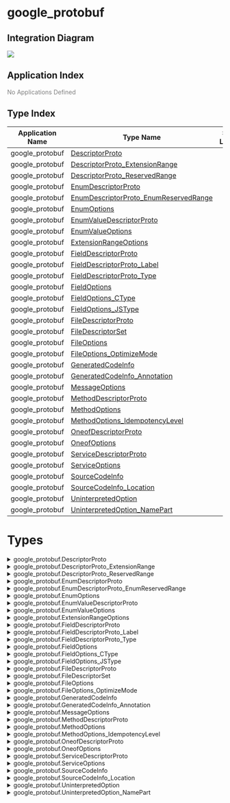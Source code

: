 


# google_protobuf
## Integration Diagram
![](https://plantuml.com/plantuml/svg/~1UDgCZZ5Bn40GHllv5P_LLLU88fQNIrQnkO14B6LDncJ9xawOdQ0Y_dUH4-kySjvZ-7QReTqEc_XBgwUklNSdzrXrha7TDWxxFPeMfxQ3QnwwY_zqyzVDM-bGpAkjAP85YunHP8pyigYOlAvlD8M1KOoLnJuNfjBxo4Z-0vStLxVNc3YCar6PGrwy-eHUqYAPi-6BWAFlvr5bpKCjKHHtKTJ7voaO_rhHWVLiZj7tCm6LghoVJxM6L2JJDnqu3skAFm400F__SyzVcW00)




## Application Index



<span style="color:grey">No Applications Defined</span>

## Type Index

| Application Name | Type Name | Source Location |
|----|----|----|
| google_protobuf | [DescriptorProto](#google_protobuf.DescriptorProto) | []()|
| google_protobuf | [DescriptorProto_ExtensionRange](#google_protobuf.DescriptorProto_ExtensionRange) | []()|
| google_protobuf | [DescriptorProto_ReservedRange](#google_protobuf.DescriptorProto_ReservedRange) | []()|
| google_protobuf | [EnumDescriptorProto](#google_protobuf.EnumDescriptorProto) | []()|
| google_protobuf | [EnumDescriptorProto_EnumReservedRange](#google_protobuf.EnumDescriptorProto_EnumReservedRange) | []()|
| google_protobuf | [EnumOptions](#google_protobuf.EnumOptions) | []()|
| google_protobuf | [EnumValueDescriptorProto](#google_protobuf.EnumValueDescriptorProto) | []()|
| google_protobuf | [EnumValueOptions](#google_protobuf.EnumValueOptions) | []()|
| google_protobuf | [ExtensionRangeOptions](#google_protobuf.ExtensionRangeOptions) | []()|
| google_protobuf | [FieldDescriptorProto](#google_protobuf.FieldDescriptorProto) | []()|
| google_protobuf | [FieldDescriptorProto_Label](#google_protobuf.FieldDescriptorProto_Label) | []()|
| google_protobuf | [FieldDescriptorProto_Type](#google_protobuf.FieldDescriptorProto_Type) | []()|
| google_protobuf | [FieldOptions](#google_protobuf.FieldOptions) | []()|
| google_protobuf | [FieldOptions_CType](#google_protobuf.FieldOptions_CType) | []()|
| google_protobuf | [FieldOptions_JSType](#google_protobuf.FieldOptions_JSType) | []()|
| google_protobuf | [FileDescriptorProto](#google_protobuf.FileDescriptorProto) | []()|
| google_protobuf | [FileDescriptorSet](#google_protobuf.FileDescriptorSet) | []()|
| google_protobuf | [FileOptions](#google_protobuf.FileOptions) | []()|
| google_protobuf | [FileOptions_OptimizeMode](#google_protobuf.FileOptions_OptimizeMode) | []()|
| google_protobuf | [GeneratedCodeInfo](#google_protobuf.GeneratedCodeInfo) | []()|
| google_protobuf | [GeneratedCodeInfo_Annotation](#google_protobuf.GeneratedCodeInfo_Annotation) | []()|
| google_protobuf | [MessageOptions](#google_protobuf.MessageOptions) | []()|
| google_protobuf | [MethodDescriptorProto](#google_protobuf.MethodDescriptorProto) | []()|
| google_protobuf | [MethodOptions](#google_protobuf.MethodOptions) | []()|
| google_protobuf | [MethodOptions_IdempotencyLevel](#google_protobuf.MethodOptions_IdempotencyLevel) | []()|
| google_protobuf | [OneofDescriptorProto](#google_protobuf.OneofDescriptorProto) | []()|
| google_protobuf | [OneofOptions](#google_protobuf.OneofOptions) | []()|
| google_protobuf | [ServiceDescriptorProto](#google_protobuf.ServiceDescriptorProto) | []()|
| google_protobuf | [ServiceOptions](#google_protobuf.ServiceOptions) | []()|
| google_protobuf | [SourceCodeInfo](#google_protobuf.SourceCodeInfo) | []()|
| google_protobuf | [SourceCodeInfo_Location](#google_protobuf.SourceCodeInfo_Location) | []()|
| google_protobuf | [UninterpretedOption](#google_protobuf.UninterpretedOption) | []()|
| google_protobuf | [UninterpretedOption_NamePart](#google_protobuf.UninterpretedOption_NamePart) | []()|




# Types



<a name=google_protobuf.DescriptorProto></a><details>
<summary>google_protobuf.DescriptorProto</summary>
### google_protobuf.DescriptorProto

- Describes a message type.

![](https://plantuml.com/plantuml/svg/~1UDgCaa5Fyp0CXk_z5VvwsKUXqxYYgTf40-B0WaOvHr7ZZKXjCk8KWH3_7MKR4qGLYc-jd-UrQtL1NZe_z5qsIQviCe6aEgBBfuRViXLRBnjMmpMl6PGbr1nMl05MtpN_JcXoQlAkMTj98iXhfDRfdRVkmLblSv04OWRpEVolBwnhdxKwWmY2geAFx1pG3Btmxpk4AoYAHtmPqBG8SsQ6FbAgeWZ2cqT3sff8kD7OgRyDuQJPneCYHR1lUXtWGy8cP2VFCx8FGyWxRRRX6ScZ6ll8KTqQj1kXiEqYceV6kBBpsXhQy_T89BV83w_sROU4xXMLE6xsC_ImPVMRIxdJ-WYVplIPYHaKPGdvR3ejSX2NsGAD2l__Lm000F__IHlVp000)
[Full Diagram](https://plantuml.com/plantuml/svg/~1UDgqLqrlupOGlUjNiBwaTHh3ZcCdAO9W5sktQD76YwotLuAMnYvt9L8bgNoqw7ylA4gKI36s37Xzyt1ctkERuP1w9nKHgiZIwAptBpexGxr-bUlxp-lLByk7vUFxzNA1FgmMItHnWHOhzB1Qe-NYr_LtrhLtrjvSepWbKgB10cGiQAwu-2YuuWD49C9ZT7U7lb_yo4Ny5qr-G3lETodWN7jiYkt82qBtz-ZVw1m1ApAiNdD0Fw7Xy1FyNG2B0TqjMP5v8VV3eGvuKS0avSmB-9b2ckoFm8AmdG_aXU1bxVsedKs6hSxT6u-HJ8D89IZRwVyW5IIXJGR3EGE-nGd4gUUzqWlXa5nHpcJf_mT8INQmCgPoMO04yGG9hfYrangMzwvV7vqUAsShqtzrUtXwc_QO7jSUNXcQRj5be4nvctQzstilpsGLOncw6pK4huyawEm_n2-8RDlTW4uEW0PEGGtbTvaZ1okoapT0W0lMjauZdACdaXQXy3-rFT31UmjpUxn6NLwz2rJ9QA1lUa1NEjS094tvCoOf9ReK6yxJw1mba0k8YOAaiHMCCWKY5w27Wu7r9FlSTZ4uZbgbp5KZzUcaaFnljHChiWs8y66hKpKj5fPlSjcNb2VYDzBB8JS_n2qqKcg29o1ZfwIXSqYgq7NJoBKbHQfmVUni4KkC11pR5yaPzgkTaWsOwoQ4Wt_No-6xpMkJykwYB86NOEkKsTkJoLwAGTprQmxMpIDjXUoZbDb1-TYeMdFgobqgULnAJQwTSROletikhleKsskvs9MgMiKVh4QXG_D5XgD--sJ3KlBFQnEGa_ZhQKxTENe6yhNEj5zQPpDjJUT7LydTOJlNTU_wp0wKntrYxHjQ6SanC2LQ2cSc64jG-9aAm5ikCg8Q1yQnL8GbH2GuiJs7IHo3b5oSTYBQjwRP-Q7633r1-pn8ohY3ryLD7_JJJ-9GYehHeO-QG6hx4DZj1Eo8WkvOJdYnIHlxDkL43qgQ05DqIq5qGm8Fjm0sVY0PV2H2LHyY6fy-0QQikHpCKCwvf6yi6KnhtBmga8rOcaWbpktnubY2jKfKulO7NNq4I0OuDwypE-xn60qlBj1WF1eD1mYFVSF4DrmUD4nzmvKrJ4QZ2HeWF8lmnBNSHBel7EJRI3_07A_9PQJVFuxREDAZ_osJZPm7RDUHFXv-wANdDUsQhhgcMOIdhcaUOH_m9iAp3jwyO-bmUWSiAR8q-Zy00F__WfzkHG00)

#### Fields

| Field name | Type | Description |
|----|----|----|
| enum_type | sequence of EnumDescriptorProto | |
| extension | sequence of FieldDescriptorProto | |
| extension_range | sequence of DescriptorProto_ExtensionRange | |
| field | sequence of FieldDescriptorProto | |
| name | string | |
| nested_type | sequence of DescriptorProto | |
| oneof_decl | sequence of OneofDescriptorProto | |
| options | MessageOptions | |
| reserved_name | sequence of STRING | |
| reserved_range | sequence of DescriptorProto_ReservedRange | |

</details>
<a name=google_protobuf.DescriptorProto_ExtensionRange></a><details>
<summary>google_protobuf.DescriptorProto_ExtensionRange</summary>
### google_protobuf.DescriptorProto_ExtensionRange


![](https://plantuml.com/plantuml/svg/~1UDgCaJ5hmp0GXNVzYbSlRkKQEXjZR2fHkbZ5gBCHjcW5ZcGa1G8X_pqaCO4iGM-zxpkEUss8oiVzRY5vSaYU8oaRslrAySLxFdIICtmAnb6MO0AzaE3iMxxSqUIjoRUIQL4X86CwJDwiqVaVxw8R-I5g6uopWx9_EeCA63zGrtXbxyvF_sP-mtC7JOCZAQ3jZ0h6HbB0hT4u6r21qaTQt2QKaWBNds_EYRJQpfS2pW400F__-JrVEm00)
[Full Diagram](https://plantuml.com/plantuml/svg/~1UDgKaq6Fcp0GXU_-5LCkQKr18NkB8hHHGLKl8Kh9sN9WGYqHczecQbNblrV4G1erRLWVn_FUV7u3hyPoRTjJJMQJ3vdDODBfMzVxFFkSRjBTEayJ-9GbAGG191biiXpIv4l-RcoTx3gPbHGrDmQy14sXHMELtcfb5Kj_M9H6ABdZia8Fk04sXzKAtYSVbIw-YV83L4fLDRAc4npQO_X_3uXZ-4LyG5d24eIqn0VLMA6aWILGUj-TkHjAYG_N7VIQom3SInrPz8JieVS0r4eXBUf6eyMIETyhqLVytg8i45RxFrkSFARq1lF8mf4jdf0zS1wuU5LfhBX5TkPrYx04OxMG5V6XLEsXljMFjU9TdA94QSLHeFvR8la9dx-ARVW9jrpR-9gyxEQBCp8XxMZfLjSe8_vnvMQEnSDFY-QMLGVYidbvUpOZtn2IC0o7vNQpbAhxnxB6VJLz0XV2va230Bme32FmW4M4HQuo3qFg0LiGjhWhl91Nb6Ntz_yE003__pIgDhq0)

#### Fields

| Field name | Type | Description |
|----|----|----|
| end | int | Exclusive.
|
| options | ExtensionRangeOptions | |
| start | int | Inclusive.
|

</details>
<a name=google_protobuf.DescriptorProto_ReservedRange></a><details>
<summary>google_protobuf.DescriptorProto_ReservedRange</summary>
### google_protobuf.DescriptorProto_ReservedRange

- Range of reserved tag numbers. Reserved tag numbers may not be used by
 fields or extension ranges in the same message. Reserved ranges may
 not overlap.

![](https://plantuml.com/plantuml/svg/~1UDgCa46BmZ0GHk_v5T_sqbsw1SzIIei9ugMH4iybD8CMQY99z2B-Tr6AHycx3RmPXjU4g7sydcUM9yFo74aiQdjGSYiwqRTAS6ma5oXBS8bEAWY-KpyVDVbgygzid7K8o3Y5qK-NwFpUk-Y6dWBv6vbUsoDbq0732bM5N_xl_7YQp1--hg2kSMS5o1giCTd82hnRBjE3DMJDA-mp003___GlKIW0)
[Full Diagram](https://plantuml.com/plantuml/svg/~1UDgCaC5gX30KHVVvYbitjbXBrqL4QKBfnXH9rvAQLolOH9BOJPb_7nnabaFkxi7Xy3XDYDh7xNTXUV9OdYDf1zf-AlacEj6tId2yIYvGbk0IdLGG_5tTNT5aQ_AlR5nq2CWuXT7FQtJ-mxleXfu2-JyolROJPT01mpEg2lVyqVdnPpOFc9oR5XhMdV_QlfzkAb3N-6S5o1gyOBQH5RYqFQuJQyYQFVGv003__upULwC0)

#### Fields

| Field name | Type | Description |
|----|----|----|
| end | int | Exclusive.
|
| start | int | Inclusive.
|

</details>
<a name=google_protobuf.EnumDescriptorProto></a><details>
<summary>google_protobuf.EnumDescriptorProto</summary>
### google_protobuf.EnumDescriptorProto

- Describes an enum type.

![](https://plantuml.com/plantuml/svg/~1UDgCaJ5hmp0GHdVzYgzPtCeDT0x695IYT8cBwtOrmZvIWosb9pbBwNylmgQGuC6twNZlSQ2z3uR3EFGYMJqYIR1gPlJmKHKl-gZBGwKLdWkbiTr25JWM5RHwhUx-qTNLrRUAfZVUOwFjE2Zo3NVduFYDNN0R68_w2Lc6U_NekFdgsWSiWCXp_8WKrWo47NpWpfv42dSEdRCUEqWPjM9wIobIC7dY2xNrB4dvJjyZsOQGJO7yccDZJxVWmYrrt9MpL4PdwbnCFoxfdt5_quZ6hzYJRUF7_mK00F__Ijg86000)
[Full Diagram](https://plantuml.com/plantuml/svg/~1UDgqbK6FsZ0GXU_-5LCkjA4WACiU44AxQgAg5rXHjbVBIORKacEdjaDRLVlVA-CaDDcicZqqjmppvZrzCn5tnZ9joroGyU27ZCSmwAbQxn-F-q_HBZhS7wCGFkx32APJ2FUmsnyX2ZyVtpIjWwSEpaeImOo1KIJBF4IJQ5vOfH-qice4p02TmsO3RyFtIYVVUFeECgKoWRHm7N5vclK8ORk5tsG2akK8Qp1MSvcH2QZ2SYKDh248d6pltuE0J42ZGNt6b5QY8FY2tqkK2SB63zYs-pIJMRUn9mjrjKCbEZYDdtDcekoJVtNrpWodUAf1jGDuHXzUp-XvhfeQoXJMmAKb4xXSN_NM9AWmUkl50EkASst0X50_A1ESkLN4IWaoWHGBZGcpc5vhfUJIeYuqMaofj-qWU_oxnVkqQ5qm-wGt0vBsqN_fccIPnwWRLDtZkeowNbW_lTNGJ1s4_ubMtmWVTFcFe3sJctLdcSQCMQJrpJS8KrN6ube_2SKSIfwYjFp4KJ-Nz7oUFTvqnt9yODhwZqqwVtv6ogLjHlgr5Shm5txodaqn_cNHN5cv89xDxUlPDFbgIDnG_6bH6h-qQgNEWnR-4wm8F14wXs0wXT5YDbl02EY2q8Mlp6UpO0HqIUYoLRWbzAQjMH6wwcZkKARkV-PF0000___tNmDm)

#### Fields

| Field name | Type | Description |
|----|----|----|
| name | string | |
| options | EnumOptions | |
| reserved_name | sequence of STRING | |
| reserved_range | sequence of EnumDescriptorProto_EnumReservedRange | |
| value | sequence of EnumValueDescriptorProto | |

</details>
<a name=google_protobuf.EnumDescriptorProto_EnumReservedRange></a><details>
<summary>google_protobuf.EnumDescriptorProto_EnumReservedRange</summary>
### google_protobuf.EnumDescriptorProto_EnumReservedRange

- Range of reserved numeric values. Reserved values may not be used by
 entries in the same enum. Reserved ranges may not overlap.
 Note that this is distinct from DescriptorProto.ReservedRange in that it
 is inclusive such that it can appropriately represent the entire int32
 domain.

![](https://plantuml.com/plantuml/svg/~1UDgCa34BmZ0GXVVyYcUNAhNWBAMqc20kZPGubz04BRI99AcB-D-bKfppjZk-EnvVvODqOPv6aaQ7f2cYigBrJV0pQrXR2qPnufGXpq4v6Yx0w4Li_cZqr-Ykf1-bzqYOcIUgVU-6Px3kwcomtR9hjTVkfLKhpLqda1xT0KM1BTrRrpy6jKFKASeIRv916uKZ1XD8Xf_RTVgGIXkrYFu6003__vJFLtm0)
[Full Diagram](https://plantuml.com/plantuml/svg/~1UDgCaC5gXJ0GHVVvYbitjbXBrqL4QKBfnXH9rvAQgHKqaIHsK_hl3n_orhcx6UuSXjE4g7tSruNboM5vZgISrVPJoJVHYRvLWkDLSe6o19Vef8BWx-hkLasc9l_AnaM7W4pOVUKKHZzlqVaFxw8RZbrFWVmlcLxRYJBeWE4PLOLx_kZy-3ER1qpEJGiDst7pjNy_9Q5Gr_XZ1SWQl62saHMukZwdVzQGDOVuIm000F__a_PTzm00)

#### Fields

| Field name | Type | Description |
|----|----|----|
| end | int | Inclusive.
|
| start | int | Inclusive.
|

</details>
<a name=google_protobuf.EnumOptions></a><details>
<summary>google_protobuf.EnumOptions</summary>
### google_protobuf.EnumOptions


![](https://plantuml.com/plantuml/svg/~1UDgCq4zB0p4G1V1xFiMpbzNKWkUoB2qcY9S6D3qlCHama2Ph_k11_ExY7soFUSVXnvjXTgMQNDifiA4xR1ZGbJ-wFshr80_oQQ-bmBqI4fiDXC91QKZngA_-QNThzwtC1bCALZAsarggJx6iO0hcEumZhiLjolRLknjS04mJFjWQ9eJqFflWJS4MBoa5jeQZ9PCrbTnvrgAFbVAIgPARqqyBjk3ycTuQHKiOZvVaTy_4EVjaEuhk-_zV0G00__-V7LvF)
[Full Diagram](https://plantuml.com/plantuml/svg/~1UDgKKqzFmZ0SlVTJ_Dm5tHm1ZeGGY5kC5sPqd9jk-p6RTEriEzGOlhkfWu4Hm-pnxVNzQxOmbcdRL88CUXyo642liwSkrsbo7w_YfsKQHt2NH3648KG9h98KukWXlUgelLLxPoMvOCQ05ykcIchBbJGUC0Dq1BCPN4UtIkSllBY1KgbI8AsriYfhDiEJ2p2VmoS9W0cXtYWJd1cOGgQK804KM6lCcSNYY3MIIukwrcYneEfR1QRW-y_usg3C4MRhKqhhC_TziZlaFIVH1XzV27v6kIjGbXfBPf5kcMWGfc2ivh9qDLIJYIE-4OfP4W0lK5g-uQX_Nv6imikjw8fL-CYqTVK2aCwVRv5oQJj9BfrNhGp_urFhsO7PXqLptCe5QRUP_7-RBjzX96uelbkKfdsq_PCw3rexMhV0Zj0H-648tcWuz3sWOqB7Fu09MQ0itD_r5G00___huW3Q)

#### Fields

| Field name | Type | Description |
|----|----|----|
| allow_alias | bool | Set this option to true to allow mapping different tag names to the same
 value.
|
| deprecated | bool | Is this enum deprecated?
 Depending on the target platform, this can emit Deprecated annotations
 for the enum, or it will be completely ignored; in the very least, this
 is a formalization for deprecating enums.
|
| uninterpreted_option | sequence of UninterpretedOption | |

</details>
<a name=google_protobuf.EnumValueDescriptorProto></a><details>
<summary>google_protobuf.EnumValueDescriptorProto</summary>
### google_protobuf.EnumValueDescriptorProto

- Describes a value within an enum.

![](https://plantuml.com/plantuml/svg/~1UDgCaBzAnZ0KH_SynSykrTI2SocbnGHnQKIYgyGsQA19IlvCuhjByQFR1pdRlHmEbpl6f4BATYDrCQIkKSH5dTwaUE8pVvqaPtWKZADjmGHc8S7PixmvrU9gyQrasLICgBZBzbrjMJCTbs3svCDByCbNK14V3-XxtB9x7vPlizxXcerXm0zfu9JLw11JCExhcBFzr04TZ4kaWT-JyIwY0wLdIlmlAIM_PDHkFPx-5m00__ybh5f6)
[Full Diagram](https://plantuml.com/plantuml/svg/~1UDgKb46Fqp0GXU_-5OzS2YcDckwjggfTaGXnQLRGvMevoJHOIknWEoiGsl-EZDDi4Rjgy2sJvpVVl95yQvqmRkXQjfXzs6A1MMUKtZqSYu_v8VzyTympV2Yo7AiLiWA7ueWy-tHyCqbdkyvcPLKhh4MKgw7xAjg1ChALaRtJvjvefoC82xx6ReUtsNjjgc-oVeT6wwObtdj5EPoIrsvZlySljeGI7M4BwunKZVyUkf8Cjf3AiILqxwHM5bl4yMHLX68SiwSpvAWBJEbSfj7ep59JRwWIZcfiKMhTiYK69PKZqnjoLFFGvW_D5_e-aAe8kuTBIR3SNxAzP150DrT0Nt0-iugcCTG8H_pHJt8POQs7idskdrejV9Io9kNaIPBvzyguXIjJyOFew5uOvyTRGld-yf6uL6wo36lhjPMl_0ezfsBvqv5zpig3X6nk_Z-RYUySahISVZXIDYnjNAdlmNilcn9uOdoDUBL2b2P9YWWyPJmDbNMIn17uXl7DNuKRTakgzW_0xm000F__rJesF000)

#### Fields

| Field name | Type | Description |
|----|----|----|
| name | string | |
| number | int | |
| options | EnumValueOptions | |

</details>
<a name=google_protobuf.EnumValueOptions></a><details>
<summary>google_protobuf.EnumValueOptions</summary>
### google_protobuf.EnumValueOptions


![](https://plantuml.com/plantuml/svg/~1UDgCqCrAn30K1U1zdk8ucsh60TT3AJEO86uQqDHjYSa52sbIyxCItrtyGSHLplgxXyivvM9IgQjdNNDOrw4fF_GyQNKdH_bmrbBWLWc9mm52OLGQKjphYr_QtDhyAxFUv8oT37LzChwIsieIGzx1PCmtw7jSYkkOxClYhl1VOHZmnlPmj2Moff334SynUhP73KiebBP4XTmSlmvm1EUFz5efM48__INVbGFdx9sTABZFqJy2003__mTUMqO0)
[Full Diagram](https://plantuml.com/plantuml/svg/~1UDgKKyrkep0GllifPhba5vOeoJ6AeaGBMkqbh5hIgsLWGYs1JUqXQbNbtIkNXFGdLQYFmpVVtuYL9M6ehIis6lpOQ0I3tX6wtgR9ttWJtwpJE88_IHH364AKm2P98Ox-fJzww63MmLvPNWbhmOjLMz-9giMa8QcLzK1Ou1DOBE1dz5kR_5uMlw3KkgoGDqQJpjhT-ECMB9Vmp08ei36O2y82vf1fNR40MYKLeMaC4XPSlox077p_5XzQL3d2OliMqb4kVPyTJYOlKNH6frUCNc0-UHLbQR0KX7plai0SB1cfIXT3jrbrdkygBOW580jK97SIpUSL9MgydeflH8t_XI4NBm3bzEKUkLJKKqhbj1fjvHUVEir-c3qHsdDNpaZNpUpxtVJ-JYL9o_6HKDdkQCUJEWtUE5ZVm87n2VXX2DvaFFOzu5F6f-y6CxP2LRXVwYK00F__aQlzmW00)

#### Fields

| Field name | Type | Description |
|----|----|----|
| deprecated | bool | Is this enum value deprecated?
 Depending on the target platform, this can emit Deprecated annotations
 for the enum value, or it will be completely ignored; in the very least,
 this is a formalization for deprecating enum values.
|
| uninterpreted_option | sequence of UninterpretedOption | |

</details>
<a name=google_protobuf.ExtensionRangeOptions></a><details>
<summary>google_protobuf.ExtensionRangeOptions</summary>
### google_protobuf.ExtensionRangeOptions


![](https://plantuml.com/plantuml/svg/~1UDgCqBzBnp0G1V0zVyNpkrIZ1MSffSK4SMcWfdC9xQ61Ugb92eBului_40U7lFK-TnolIzd5V3nleYgEg2eKvOVsapLtUj1ZRxN2hL4QTGrbC1WBhUxjsIyjlbhygrWsbn9E-ZKJ9nzuTFn8Piy-S3h19SpNQ1gSgwiGboU_Nk1VYhR5cxZ4mPupnJrIfdKENqFSGCe7UZc85q8p_INVwwsKubrqnEjdrHy1003___w2MEe0)
[Full Diagram](https://plantuml.com/plantuml/svg/~1UDgKKy5kuZ0GlVihPdDXDzaWu8WG0csYLI-aek5i6JAabi8ujIUeLSM_Lsb8Q5KgqZdEl7dlpREySAmiLuT237gN60oWLvsXoqsQ_8zNyNgPnX7yIw8OmX2Y15P92d5qb_xgeBrPUtiLkq8v1rxyp4XE6rehoZ4fMHjo7YW7SWIp6VoE_XgxUzJP7yYDoGkKfJLijjL-U7KLvdDu5G5Kf8dHbXOPCsdUXp05tt_0fmffXp3RV8GqwtFV5wVMsZMAnjduXhChpAqlbUSMSyKeZwge4ARWs6hAHG2PgRR5fRylZ68HWCwGMEyrsgyhf0vu-ogvKWUyLvRhymAWMbyVKMhYZb9JhLKQfxyPDPfTS_l2w2vPrKQQR2O_pwRpruQadSJsSMijOuhpiRAiOLq29o57u8SXUAFXqFT0ZeKSVsfCn08fgp_IMm000F__1kNxPW00)

#### Fields

| Field name | Type | Description |
|----|----|----|
| uninterpreted_option | sequence of UninterpretedOption | |

</details>
<a name=google_protobuf.FieldDescriptorProto></a><details>
<summary>google_protobuf.FieldDescriptorProto</summary>
### google_protobuf.FieldDescriptorProto

- Describes a field within a message.

![](https://plantuml.com/plantuml/svg/~1UDgCab5Bmp0KXT_pAuvxcROEV2vZR9WgWgmYzJbapPr6qgGajx8X_dUPoiR6XDx7Br_EFGztdbX7xbidneD7ZCSOD7_gugMkxijb-RoeIudRIfQOJ20hBAiQfNoeB_RguDJ1NKNZT4eOtLboHb9gekqunASOE8oW4zGDfbDSokiGcpThhd3En6o6Jv73q5htZjM7TZsXGE9e_Ql8GHicR-Y8lQVWbTVj4NHwHGu5ikpS7lMuUyuoaUFqe-_R5KKKi9v5Zk0fh9NrXZO7rh4DFXtIgr_mayVRZlxVMsyxscidfR_4dBpPtSXt0000___sD9J9)
[Full Diagram](https://plantuml.com/plantuml/svg/~1UDgKbTzlsZ0Gnz_pLznuwHO60jfI2I7Kgc7JfWcgbJvRJdnaNesTsKvNDkr_dnA7_2YK1Xw_lllUtUViS6qirJRT2E-izSyxEuDMloBqvc6r_3nVpB_VhEO1t2w3EVHw42nXiLp1FFYoUbU6jdPjtQiN2MeCT3vn52n04scUMANljBAg0zG06S1q2k-3Zqf7FpZx0B5IiK2IP15XkkuVoeJP3FvwNM2ufgcmv8cA5642ncekOwyB-6nHCcneFusIHD9DGnGqH04JyFr3TSYtxDZtlIwyJ9Jf9aGD4-3IUbrG4jMQSCdmkT8IovKqbVlI2RcVtIRuUjtLDi4ox4NJ_tPCsv1o4m3ATEDm3vkqSv2dEMQzrGpFZnaM25pagCsc2qQx3KTDJiKfkIq1CKmqHjGYWmc4IebyquUpljwNQOB-sLO92OqUwmQfvDAYJZHQPCGDaTlTuwyKPOGmVQY7k0AptFatqiUTqt6mZM5gH2zENb5pm9hLvJ6hGrEwjF4Rcpem_6vXD8urnjJY_gDaAWr5fQ-5ejapuGobvMkEUZ-bkFblW2SBki4xggtRWCpgyoSaN5QV1lSa4sNuAqUkPYc6MukcOfKrujXSdSwcx6y7YHkIVw6CkrV5hSjga2GBgxrrCW2_ruFEiDyVGWV8S4yPxIdd7XarbOizvR9K1ls-tm4oziYu8LnvroXPzj_qFm00___8zmgE)

#### Fields

| Field name | Type | Description |
|----|----|----|
| default_value | string | For numeric types, contains the original text representation of the value.
 For booleans, "true" or "false".
 For strings, contains the default text contents (not escaped in any way).
 For bytes, contains the C escaped value.  All bytes >= 128 are escaped.
 TODO(kenton):  Base-64 encode?
|
| extendee | string | For extensions, this is the name of the type being extended.  It is
 resolved in the same manner as type_name.
|
| json_name | string | JSON name of this field. The value is set by protocol compiler. If the
 user has set a "json_name" option on this field, that option's value
 will be used. Otherwise, it's deduced from the field's name by converting
 it to camelCase.
|
| label | FieldDescriptorProto_Label | |
| name | string | |
| number | int | |
| oneof_index | int | If set, gives the index of a oneof in the containing type's oneof_decl
 list.  This field is a member of that oneof.
|
| options | FieldOptions | |
| type | FieldDescriptorProto_Type | If type_name is set, this need not be set.  If both this and type_name
 are set, this must be one of TYPE_ENUM, TYPE_MESSAGE or TYPE_GROUP.
|
| type_name | string | For message and enum types, this is the name of the type.  If the name
 starts with a '.', it is fully-qualified.  Otherwise, C++-like scoping
 rules are used to find the type (i.e. first the nested types within this
 message are searched, then within the parent, on up to the root
 namespace).
|

</details>
<a name=google_protobuf.FieldDescriptorProto_Label></a><details>
<summary>google_protobuf.FieldDescriptorProto_Label</summary>
### google_protobuf.FieldDescriptorProto_Label


![](https://plantuml.com/plantuml/svg/~1UDgCaB4AmZ0KHVTynRLB5Ipu0QMq-A88qeZ4kSGcO21j94adyTz54EUS-N2vd3Oc5T8oELPcmyeIMVpKxYR5aVVysabEs0lYg2gGG2yaE9tawgzchsP_PQDJCQ8uMECqcJW6-qm-N89FVZYhkt4myp8LK173hgwnfgqFuyFg3Pe6B_PchPdrjz0d003__pPFFVm0)
[Full Diagram](https://plantuml.com/plantuml/svg/~1UDgCa4sgmZ00XFSvnRnk-WGh7g2K5XD5a4OahalQnbf8cvAVbNXtAOZhVClXOnYcT5vQ7oPDqcX8cYAAhrhT1J-ncjqgmIWEd39a6IX7pGKOFOk_dnhT6hsLT5ewXsGmPj2gMQpnfWsFtN5KkgVATNPSlB7NDMykibKQQWvJ0kdGxFCS_tHhRFSS-msA0Y_o9gMQ-_MnJm000F__cvH4Tm00)

</details>
<a name=google_protobuf.FieldDescriptorProto_Type></a><details>
<summary>google_protobuf.FieldDescriptorProto_Type</summary>
### google_protobuf.FieldDescriptorProto_Type


![](https://plantuml.com/plantuml/svg/~1UDgCaB4AmZ0KHVTynRLB5Ipu0QMq-AAuD29nBYK964YRagI3YFykWZZdp8VBvRGnZI6jasDbDgmiaSLFxUvId7dFRvtaXACWZge22VH2WjD5RlvgzchsLwRS62EAapLEauags2NvS0q--K4-5mCphrE1CM8ur3MsjFT1FQpUeMdmOc_Mcbb_0tq2003___hTFRu0)
[Full Diagram](https://plantuml.com/plantuml/svg/~1UDgCa44BWZ0SnU_x52yl5cJq0KIKjgABYrXdCLqcJF-opKD4tps4wBpVyV7ZyNYvyxNrys1O70oBOmJnKukRaYTHYckX1CT1Se4a0PSefOBWPxNwgy6jmLjPOshd47L4dT7LPCdJVNxiZhqsBTUkiVtaoLwMl5AlIKEFyn2XTgZsQOertv9jddsxGPRXpJuirsEx7FOD003__rcsH3a0)

</details>
<a name=google_protobuf.FieldOptions></a><details>
<summary>google_protobuf.FieldOptions</summary>
### google_protobuf.FieldOptions


![](https://plantuml.com/plantuml/svg/~1UDgCaK5Bmp0SH-_v53ztgROEF8zIDjOgUbZ0PUSIapzO5vEOf4WLlxjOTVRWeRzhtdi9P1sJ3Ab_DYoRFPPbcBKVT7CG_ARPDVSRqTJOyhh1SecQOyS5clfMd9tGsTNPRsNAo1YnkEx8QEvJvsnSG4QqLoXBdDUNBgZ7JbzWIg2gyCuAg3HumWfvFZrjjsBmbEUiW2OVICb46YiyE6TOWQVultMtFsb6lWr_WfVgE0tqjhE9WW-KIBTkrCVSdbvwiefG7gR8zmNLM7ubUVmjVR0rMVtrkPy1003__r2hUry0)
[Full Diagram](https://plantuml.com/plantuml/svg/~1UDgKb55lqp0Gnz_zAOwy558QjUkUfghQj0G43mrYsRFb9jTWvjh6lWmAsdT7gTSqqyeM_7Y-___kVcVvqfDmr6mL6mq-R3I2GUSnzUgso3zcg-phLP6bS9sd6KmcaEQmoWl8qa_5covriElWNbcfXFSGVP2egjoIDDf783pmAImMy3PzRrpvJLRle3QcLiYjCsJMpIRfAs2vX3zi32NjBC85n77_bbyNEujnpCPGeNLO2i8ABc1jZ69Z-EvFgpxVT38bVk-E0YlAkxv1ewKcTDOXOSNDNhwtky4V3UeION7RJma5bdlddoZk3auF1nWlZHg60TJDDd2QFSMq9p7CAGpOipfxoUhKb44sVsLJ9uO_B4pKjSDQ4F9xePfs2PwSr7MxAjEirJ6-KKOG6uEiK9FSI7JF9LfiyNNmV2Ms-4Ku2XlGRNrvZrngwYobRcjPu-K_haBDBhZU4VeZgxQHmERy_zbq_HqWIS_n5w7suLqzlhgs1hTjMaVWWV4fn9C9HBCacK44VFOiSjP5faaIHy3dZC-V1CxP9Ugg_NF-1W00__z975Rc)

#### Fields

| Field name | Type | Description |
|----|----|----|
| ctype | FieldOptions_CType | The ctype option instructs the C++ code generator to use a different
 representation of the field than it normally would.  See the specific
 options below.  This option is not yet implemented in the open source
 release -- sorry, we'll try to include it in a future version!
|
| deprecated | bool | Is this field deprecated?
 Depending on the target platform, this can emit Deprecated annotations
 for accessors, or it will be completely ignored; in the very least, this
 is a formalization for deprecating fields.
|
| jstype | FieldOptions_JSType | The jstype option determines the JavaScript type used for values of the
 field.  The option is permitted only for 64 bit integral and fixed types
 (int64, uint64, sint64, fixed64, sfixed64).  A field with jstype JS_STRING
 is represented as JavaScript string, which avoids loss of precision that
 can happen when a large value is converted to a floating point JavaScript.
 Specifying JS_NUMBER for the jstype causes the generated JavaScript code to
 use the JavaScript "number" type.  The behavior of the default option
 JS_NORMAL is implementation dependent.
 This option is an enum to permit additional types to be added, e.g.
 goog.math.Integer.
|
| lazy | bool | Should this field be parsed lazily?  Lazy applies only to message-type
 fields.  It means that when the outer message is initially parsed, the
 inner message's contents will not be parsed but instead stored in encoded
 form.  The inner message will actually be parsed when it is first accessed.
 This is only a hint.  Implementations are free to choose whether to use
 eager or lazy parsing regardless of the value of this option.  However,
 setting this option true suggests that the protocol author believes that
 using lazy parsing on this field is worth the additional bookkeeping
 overhead typically needed to implement it.
 This option does not affect the public interface of any generated code;
 all method signatures remain the same.  Furthermore, thread-safety of the
 interface is not affected by this option; const methods remain safe to
 call from multiple threads concurrently, while non-const methods continue
 to require exclusive access.
 Note that implementations may choose not to check required fields within
 a lazy sub-message.  That is, calling IsInitialized() on the outer message
 may return true even if the inner message has missing required fields.
 This is necessary because otherwise the inner message would have to be
 parsed in order to perform the check, defeating the purpose of lazy
 parsing.  An implementation which chooses not to check required fields
 must be consistent about it.  That is, for any particular sub-message, the
 implementation must either *always* check its required fields, or *never*
 check its required fields, regardless of whether or not the message has
 been parsed.
|
| packed | bool | The packed option can be enabled for repeated primitive fields to enable
 a more efficient representation on the wire. Rather than repeatedly
 writing the tag and type for each element, the entire array is encoded as
 a single length-delimited blob. In proto3, only explicit setting it to
 false will avoid using packed encoding.
|
| uninterpreted_option | sequence of UninterpretedOption | |
| weak | bool | For Google-internal migration only. Do not use.
|

</details>
<a name=google_protobuf.FieldOptions_CType></a><details>
<summary>google_protobuf.FieldOptions_CType</summary>
### google_protobuf.FieldOptions_CType


![](https://plantuml.com/plantuml/svg/~1UDfoA2v9B2efpStXKYSQSAchAn05e4eTGqFytLtzN8CSGrnT59pzNLmLT7KLNFmL_Fn355nTF4CKuKg9DfLejt8bvoGM5oiekMMcvgJu5vHavkSLnpk7L1QaAgJcbUOgAIGMAyGRsDWeQBZev1SbPsIcQ2hOsIbKSzLoEQJcfO121X000F__AxywkW00)
[Full Diagram](https://plantuml.com/plantuml/svg/~1UDgCaC_AWa0SHVVp5FTpunTaz00YYZD56mTYMelfPCBeJ-RF8g9tZo1QpraVBfTJEjzP7sR3qcXOcYAAhrfTb3oAHfmh9JXgoGMo35oYaGg2dzJVJurUZVxAUjCvXsGa6erkLqkUhk6sEqpQ37Br4oskhTLZrT1Bc1Dq3kq-p_7FjsJx-pHiK1HuiXShzJ9yIhq3003__rqiGJK0)

</details>
<a name=google_protobuf.FieldOptions_JSType></a><details>
<summary>google_protobuf.FieldOptions_JSType</summary>
### google_protobuf.FieldOptions_JSType


![](https://plantuml.com/plantuml/svg/~1UDfoA2v9B2efpStXKYSQSAchAn05e4eTGqFytLtzN8CSGrnT59pzNLmLT7KLNFmL_Fn355nTF4CKuKg9DfLejt8bvoGM5oiekMMcvgJu5vHavkSLnti5XrGMf2gavfNcAYaa5Yl46zZOA6YuwEGN9MTafcWgsDafL7FLSZcavgM0WWOG003__sa7EnG0)
[Full Diagram](https://plantuml.com/plantuml/svg/~1UDgCa44BWZ0OXk_x5MzUBCZe1uWeRKKT7DGwY-aoOVg9smuH_VS8elEUyyFBovDRLy_E3uR5mR0uHX0_jRWgUH2bE1TASEma5qWIS8bIAWX-L8k_6hmQ_9KrfhOMKKVK6LrDCpcw-VjctslJoidrDDhgT57FIKEFVeXGMrJRDCMIhsbk7dsxGfRXnTuirsFxJVK9003__w3lGOy0)

</details>
<a name=google_protobuf.FileDescriptorProto></a><details>
<summary>google_protobuf.FileDescriptorProto</summary>
### google_protobuf.FileDescriptorProto

- Describes a complete .proto file.

![](https://plantuml.com/plantuml/svg/~1UDgCaa5Fya0GXk_xA-RZmcUHnBCX14ABuKADr7EpxWwuePsfErk56F-xWHAZJOsTsqwUT-QPP6SIj0zrMQXXxrB38VIg2pf_pDAxP9qypBCaXaKQ9p0UGvp2EiqWYLVPlo-qzzJUhieKMWG6IrTWZ6AygmBxUy-11w05yXkOJE1_VCtUF3jx1HqWJAVmhaPWiKAoIEO8jn156tofaGp2H89tj9j6aHe1KbtcuLXXYqceBbjpBu53G1B7r0ei7HQsCr6YYDvXrvPEddHvuXfBDGAkWcEIS_HqRjgypsobpLxlVk1L_LGua_zwlQFGx17qhywqbJPDjzDCkFO6SyCMSqTRRgBdve8jhcZB3NUae0_VfTvGx_zK-b0p97lwtPy1003__shgqsO0)
[Full Diagram](https://plantuml.com/plantuml/svg/~1UDgyMDjkspWJljTJwCzD_qqsGQoSd4KHj6ZSHHTjNRJftX8qDRQPKgHAKadSnRxxWg9Ef6b91jBwpiCvV7FaKA-Knb8N6OjUZFv5Brx4etuLw-klT_C_Pnzddr_VpMxZD_FRMNny7D_Euu_pktXs--xkVmthQAsZiKQ4OQNYWmoKmYj0UfF3GOnLZ4xZbo_Z_z_-BYHPq_ItU2N4YW7AfT1YKInFRa4HINCjv2T3Yczkud-YenXuaPLQuZ_YmyClyBq0JY1-EUD5vedS71uQWISDN571FO6t55ZQBu4avYlVa2U2PZNtPyDiDIoDxj7sECwC4QKbvIlp7vI6DEHaK5nm44kK0c4UzzmSX4LoJGLN9Vy7cvcv9PN74XJ81qXHXQohrAAySVd6nEbpnTo4wT-wDhnus_8uswyyl3IqrMBIGBdsd7QvkxwN3Ld9D0XTHot0gpq1Elw7y0KjD-LkZKu6Z0Qwe3RbLvaJ3bvapru00Ip8qBOAuIX-mAm8YVzjw84AxatCzVunsiOrEa5L6AtfwGZJLPnh0vWnyOWmezYaOY44YuxY578916j8Mrh1ATSWSmbcE5YpNiY-Tbci7ITQPPYhGXfJIQ7mxoedNcGBaE5cgrMr9HOEtoGP2yeBua-AbmFkSWXRQAJK09y1J3CbBPoXK8MkcpPSIrmmZUgsQv9OsaZ1eTqhmP6VROONOA-Ra1tqtXo7xpQlJCgxY_8KdeAbKshlJgRcKWpQlTlaqB1ve9j0ZecKzQ1SDghIF7F3NKPoFvK6N5VZHPz6jo_EnoJRApdYXgewHM-Q68MQvbw5fVxwqeWn_6FJ2kIOV7kUhZkA7m5_gpNrXzPnfXlJoxspv7hOrNNLf-ijPVvahCIcWxbYiBClSzD-d6nwxjnVi01tb_Kn6sZVQc7SxJQmAHYySjZpOi4eGJkzfrnRE-P-fiI7zCLIWyYKA2G1H4GAYFAbiA8byOr8uHrV2iktuHe_TK6POXo4jADThqUKWD-j10772mO8I-3TNO0Gj08EaX9K-TyzL6iiytBIgHmJ9woX_bu954Z0FNx0rWZMWE1xWPb2cATeZTMwCnmQjY2MyZWhcAOv0xIaREjG51eaAaFcbqnvlWkQ_OV86iWtLEZbjDKh5lV4QaIvX2Lzykimepy0BONqYn7DgyCF8hM3BL_dEpMPizsUczCCD4wnnk5S68xmmQP7homMcr1Gr2DTwW3APzWoUahLYLXdK2Qdeo-oYu76SD-YVTjTXdC4NClELLHFBGKQFL9PPZt3kcNW0YcDUOfbYj9cMY1C22XLLiZphOuPwBL8gm1D1jqsp3ik1S8eS6rw0716-Qg5INbUw7f8jnjMpp2sXhhZM1GwfAHy2Sbje-6q9iae1qUabQQGvKARYOiOF5GxfYEEthKyxmrBwSTFAFr-gzq6wDqDsyypbdjebmjzjHdpXY_bXbvOoIZhp_zugMPR1M9e38Hlz1gERIqFGB25XhUJoj9Ws2x78Vurpr9_gQam3dsGSjUU6YCJ10SmkCpeVSNbuAX5A_lJlUmtAXiWWDFobXTP1bmhvxbPdQMWCLb3scNQjIVdMAztBf8vvhlEjCIKXO4qdeUIMEr-Gv-r0ybjFWMjLX9MPWNRUfYdeZ2xOKrVCe6r7PTSqoK5kIqI-7GNi8q-uWm-OLavpurz-c3gglqyO9_bkL1qnr6rdzN4nKQ3QeDbW5GbShr_S1g0TPIeGjqNJNstumnGRh_FDTb2f_7XyN5yS7foSdWGerEVCF49oI3Xp2USDuJ9oSaaFeZHHOGcBcKQcRfmz5v7QE9nJP88JH8Nu6ba7l-xI8taPO1s5Pc7o9RejSkMd4OeyIJFjaddswIBo2mshh8aChk0RpFnH1DZODkhvC8DqQGbDPANaPd5Mv9NhkGqGcUku6M4lFWavn6wsDAqhNlgKru1JukCHVy5003__oP-_zm0)

#### Fields

| Field name | Type | Description |
|----|----|----|
| dependency | sequence of STRING | |
| enum_type | sequence of EnumDescriptorProto | |
| extension | sequence of FieldDescriptorProto | |
| message_type | sequence of DescriptorProto | |
| name | string | file name, relative to root of source tree
|
| options | FileOptions | |
| package | string | e.g. "foo", "foo.bar", etc.
|
| public_dependency | sequence of INT | |
| service | sequence of ServiceDescriptorProto | |
| source_code_info | SourceCodeInfo | This field contains optional information about the original source code.
 You may safely remove this entire field without harming runtime
 functionality of the descriptors -- the information is needed only by
 development tools.
|
| syntax | string | The syntax of the proto file.
 The supported values are "proto2" and "proto3".
|
| weak_dependency | sequence of INT | |

</details>
<a name=google_protobuf.FileDescriptorSet></a><details>
<summary>google_protobuf.FileDescriptorSet</summary>
### google_protobuf.FileDescriptorSet

- The protocol compiler can output a FileDescriptorSet containing the .proto
 files it parses.

![](https://plantuml.com/plantuml/svg/~1UDgCqB5gmp0KXU5TJt7gnQrQG-TYZ4sbbYvMYPKv6Fc621GhaUGfvDr380H25ltpn-LosfZ6a9QzOsLsh2oHrOrsQwr-PIzNdPO2tqf8L1M4GgyqfFZJBtUQVJNxLsRS62EA7-j8K3J17f8F0wK2OyJc4tMDL_7XWzdPwGrF34s34tl7rZh25pWVwBZGR0Zre_qFFlc6StPcBStJTT9B0000__zyEKv4)
[Full Diagram](https://plantuml.com/plantuml/svg/~1UDgyM5jlspWMVjUlqEQbkyacYEquSHP5qABn3Zfeww99vvMWgMERAKMg99N47Sn_7r2KP96cBXwazPiFp-KxLnxnZT9OwZnbqQl1l-ZLgtZGhsHz-_L-yTlyq_pBs_lvRVnkSJkFJq_ZsqNyQN4Vps_Vt_-hPXsiTJ3MY32iL7oKWb9u3KXlCpYAiOhHUVpwTVpls_yAIJOq-K-y5cBD06LIQB7CLsUte8YacHRoio75DpVndz5933nF2otn_-BZupludWCd4B-UypprH6wEZut0imQkgE2UmFyfiAHR0adCrxuXJmJDA-ulXjbgM1dTW-rnd1eZIalAr-O_A0r9oCcWkE0WLYW1mZpkXJa8YsIQ2guA_eysCmjBAeubA92FaA0IMLEfHNdZyWs9qvUIkGxJNrLjUF6svJ4vh3oyDEognQI1SkqvxN8tVIyQifIf4RgEMe1N1m9q_0_X2rgkozqQ7VKO3NH1PSglCYSSF4zVl002M92XxHN2IVo8MHuI_yFG0nNScPZhmsEqZsjmWiemMjEp0QRBE5S6C6FY2M56iKd5KWWMdSG9P188rf3iQ3cdN8FC99ZXOCrw8VlQPB5sd6WLOIuBQKWbXSBVLauyJvSWmyrMgTgLM3Xye_5GK5uGVrAy772NVTX28wK2-09WwYbfuVI5AdJTxCArmZdJg6gxEec5ZGGSseCI7FdPPdW9zhe9sK4Vp77uRlFAfBYxA4_WELWwXVRcPAelnQ3T-sq6DPi7kWxaa4XP3ufbeopDYHlk8fA7gJJWcXgdNHhTlhWOacolv8WRgl8KlQjZ56gQ1nMM-lsk5cFuntOda67oxMMwxYH-0lojqjGTMiUPPaml3ywIws5JrrMNhXLbrIITzIQ7GMiZPgRVEDbsNBA_OEDjRkT3LiwkNSAus-nOKo5uxR1d-P9HWbgzfrnRE-P2fiI7T6UfGMHAv9808Y81HFbAMD62-4uay9wlXENRSesVcw1CzVL2glFl9lKET5aCrmSLmntegXHCGUtbYtKkFywC69yFiEoF28A0uoK3X2NmvW9225e31qa9AdFGF5GRBBDYlAeC4oUreQ6o5YXG10_u4LiZM0E2xpbc2c6Ue0rMcyP4gjc2M8hZD6UQPWoG2Q9_A78D4XKXyyksE6-3PlyXiW7o3ULwDTlf5Si7OZMYJCAAFlkzaD8VW5P2-Ws15kNXHv7OQPfjibPDvgpTStEQWiO9rZYS2yCHFjXsw9NvSXiAYdgYAnr0-GAhJKUfEX5hJEVnQF3jEUrf3FS3k6kbJ766W6lPkF-goQb0eoSgYwodMEyOk41AOvvWcQ2aRcQ42G6bYWfvkNqr1RqHIHcWSQ_RXhdbOYAC0jUc1m2dbAztC2dFSbrT5BkrhkD2i8QQLuB8TKX9yVabzuss3Bp980S7f9Kca6P2cwcF63oMYwqZZjxlU3uObiAFdr3wtLQR3N3HsG3rcv3bxbiWGqz5GnuE2hc-pxhnT8Zrb_zYAcTR2QBl-osyLLHmR6jv088jrByXbPPwmtOr3F6l-HRs5wiIOz_owwvU5KOc20vWS9dHXvBBmL69blQl3x9Vgwo104wAMrwaAN2jd6_SyYm1ZSa6aYPJswwUORrfNMOppDlEjCIKXO7KdeUIM6wTVRjV8Bdr-zDwBM5jLh2zru14v6OthEWh9h2suv9hkg8WzqK2xuK1s-WJJk4pbgNptDYdZwQkTcyIzYqW4ugs79NxMKLSRZMeNR0CaF8X-Hy4fmPOHOagrFoggkvsd0BAxADWdIrq7X-VdiP7vsTdnqSnElS98vymxYLCVC95JHYTdOtYenXD8pHoARF8r8MZvZn28uzhD8xGQEm2D6mNhQHQyZ90kuhC9v0ZEelGsEEQx9CkzadJo7pK-336dkFZKMHs7PTc34psHISUcp4wtMUxTBCntf5goQl8ZESzoPahUHqXp-HbXBoGZQSHsiTmkKUP-PGtm9CyPT7V0G00___WQoeW)

#### Fields

| Field name | Type | Description |
|----|----|----|
| file | sequence of FileDescriptorProto | |

</details>
<a name=google_protobuf.FileOptions></a><details>
<summary>google_protobuf.FileOptions</summary>
### google_protobuf.FileOptions


![](https://plantuml.com/plantuml/svg/~1UDgCaqrlr30GXk_-5KCl2ragSKIhrQeL2OW3ZGJRysZMdcpSEhRhZq91_7UKJKM2caNnBNeUltbdebp5H27bpeZLuYDMArXqdjNhsttzgRgflbxlgn8-r6K5bvTGrd1Jxw4gF-zV_LKNfoxkAgIX6E7YepPS-wITZHT04V0TRBVmkdphWcorUWCJ0NOx-2NM82MofODXfC2M8cpWu9mPo94j1oqnSdZKagSmjXGyMkeuUf8C6uWfQ7iKQr3i0qjAh4R_wD2JlAVZF-OTFTBm4agC_939H2IhiANOZfT7RRRB2NVP9EqDOwFD2-Xoue2dBVMDNrGuLsruGjcolCUSclTZhZlSoI4HVU16_vXUTZxfJlzaR5o03HJ5PF5OFyClJd5HY3NurfzDwjdvoNlQSI95YUQ_HM_CWwV_v8PyU9fRIlokcpJJCbjj4mSVEB52TnhqDFStViXi9SFsTgeCgzWLXVWjhjYg_j_y4m00__zat1vD)
[Full Diagram](https://plantuml.com/plantuml/svg/~1UDgKL4rF6p4GlU-lcEP2ksaY0fSAeGZKf5KF9LKRpgE9TtPZyDh67ocquhzNpkPJR23rBVFUp3o_FE-L3-H2h5LsSlJ9JaxWgBEYNjzE9r_7D-EVrzFn23vFHcFezM0qWPl95CQZRzDt6-hHKu_McWb5taFdYrGyiK4QxJj07l0KBY_X_UYZSM8kYmzG6LCfHkjCCBDOzdSQO3Y4lraNX43MD5ECv5YJXmkO6QCQf6BDJWhqx1PIy2xev-GiQghPMn8C5-23axhAkb2mTImeSB7bLmOjYNkgzfXtjA1c2GL6VeYaF98kS4v-lctUqbgrBE4wgY2jOYobUW6Q6DZXqhMa-8M4GzAQNoZcBEunXlBJTgwPtObc8bh7fNpSRJOso5h-OIoDWml8yntZSR82lvk2ypphWftRWvCITlZc2QqvK461sl-Bn6W7dbwPw-BigSqK_rkMeKLbr587TjPnu0BDygBBU__YXyXQC5pUxb8QAuPvdZsli_nALFSS0zQnRj8-s0_xCj2RUMsIchQpDnv9YzBrOw6gSbobh2v8nVtGcvWUqRfUAaCXwu8iM0TPIdOlMrPHVCCblA6QVv0BmsLOTDel5unIXyr8gTCkQxmy0As2l2xEdWBxhLT9IEFD-Vzxiz6tDabwvCV0sZSXM4KgxK2RQ1i7dZCyXRpNWywWtnz01t2mgPps-ta7y2p3ixt2UNR5kaZVzdy1003__tpAtwO0)

#### Fields

| Field name | Type | Description |
|----|----|----|
| cc_enable_arenas | bool | Enables the use of arenas for the proto messages in this file. This applies
 only to generated classes for C++.
|
| cc_generic_services | bool | Should generic services be generated in each language?  "Generic" services
 are not specific to any particular RPC system.  They are generated by the
 main code generators in each language (without additional plugins).
 Generic services were the only kind of service generation supported by
 early versions of google.protobuf.
 Generic services are now considered deprecated in favor of using plugins
 that generate code specific to your particular RPC system.  Therefore,
 these default to false.  Old code which depends on generic services should
 explicitly set them to true.
|
| csharp_namespace | string | Namespace for generated classes; defaults to the package.
|
| deprecated | bool | Is this file deprecated?
 Depending on the target platform, this can emit Deprecated annotations
 for everything in the file, or it will be completely ignored; in the very
 least, this is a formalization for deprecating files.
|
| go_package | string | Sets the Go package where structs generated from this .proto will be
 placed. If omitted, the Go package will be derived from the following:
   - The basename of the package import path, if provided.
   - Otherwise, the package statement in the .proto file, if present.
   - Otherwise, the basename of the .proto file, without extension.
|
| java_generate_equals_and_hash | bool | This option does nothing.
|
| java_generic_services | bool | |
| java_multiple_files | bool | If set true, then the Java code generator will generate a separate .java
 file for each top-level message, enum, and service defined in the .proto
 file.  Thus, these types will *not* be nested inside the outer class
 named by java_outer_classname.  However, the outer class will still be
 generated to contain the file's getDescriptor() method as well as any
 top-level extensions defined in the file.
|
| java_outer_classname | string | If set, all the classes from the .proto file are wrapped in a single
 outer class with the given name.  This applies to both Proto1
 (equivalent to the old "--one_java_file" option) and Proto2 (where
 a .proto always translates to a single class, but you may want to
 explicitly choose the class name).
|
| java_package | string | Sets the Java package where classes generated from this .proto will be
 placed.  By default, the proto package is used, but this is often
 inappropriate because proto packages do not normally start with backwards
 domain names.
|
| java_string_check_utf8 | bool | If set true, then the Java2 code generator will generate code that
 throws an exception whenever an attempt is made to assign a non-UTF-8
 byte sequence to a string field.
 Message reflection will do the same.
 However, an extension field still accepts non-UTF-8 byte sequences.
 This option has no effect on when used with the lite runtime.
|
| objc_class_prefix | string | Sets the objective c class prefix which is prepended to all objective c
 generated classes from this .proto. There is no default.
|
| optimize_for | FileOptions_OptimizeMode | |
| php_class_prefix | string | Sets the php class prefix which is prepended to all php generated classes
 from this .proto. Default is empty.
|
| php_generic_services | bool | |
| php_metadata_namespace | string | Use this option to change the namespace of php generated metadata classes.
 Default is empty. When this option is empty, the proto file name will be
 used for determining the namespace.
|
| php_namespace | string | Use this option to change the namespace of php generated classes. Default
 is empty. When this option is empty, the package name will be used for
 determining the namespace.
|
| py_generic_services | bool | |
| ruby_package | string | Use this option to change the package of ruby generated classes. Default
 is empty. When this option is not set, the package name will be used for
 determining the ruby package.
|
| swift_prefix | string | By default Swift generators will take the proto package and CamelCase it
 replacing '.' with underscore and use that to prefix the types/symbols
 defined. When this options is provided, they will use this value instead
 to prefix the types/symbols defined.
|
| uninterpreted_option | sequence of UninterpretedOption | |

</details>
<a name=google_protobuf.FileOptions_OptimizeMode></a><details>
<summary>google_protobuf.FileOptions_OptimizeMode</summary>
### google_protobuf.FileOptions_OptimizeMode


![](https://plantuml.com/plantuml/svg/~1UDfoA2v9B2efpStXKYSQSAchAn05e4eTGqFytLtzN8CSGrnT59pzNLmLT7KLNFmL_Fn355nTF4CKuKg9DfLejt8bvoGM5oiekMNcfFeNb6JcvnN7W-ZSpAfKt_oKL8NKlD9S9ON4OeLu0niR1GqNdVoYv8pC54q5Epk5QgvQBeVKl1HG-002003__xS9FKS0)
[Full Diagram](https://plantuml.com/plantuml/svg/~1UDgCa44BWZ0SnU_x52yl5cJq0KIKjg933cATnNJPOFeNDoz5tps4wBpVvLr-F1ulTxwU_DnR5WV3uXX1_DJYfkH9bE9QAC5na5mWIS0bIgaW-5cj_cfmQ_1MrjZQEKGTKMTrDKxawJu_TaTZjHozeS5LI_RcfI_KQkXXxYFK3jK-JR7cMvgQfsato3AysOVbUcYNlxu1003__mzdGy80)

</details>
<a name=google_protobuf.GeneratedCodeInfo></a><details>
<summary>google_protobuf.GeneratedCodeInfo</summary>
### google_protobuf.GeneratedCodeInfo

- Describes the relationship between generated code and its original source
 file. A GeneratedCodeInfo message is associated with only one generated
 source file, but may contain references to different source .proto files.

![](https://plantuml.com/plantuml/svg/~1UDgCqC5gX30Gnl5xdkAh5zkqGiz5H351l1XeqxC4CyiARiAQU5hstPU5nOkN_C-_6OQfGpHht2uBovDZUOwaNhJvrwgJW_njj1HebP0e2WY5GMb8qUktdIPlJRwLJOi90Lb7ZbOJoRRUKkzEFeC96BzHbdWNNtwTphFzm86Xgd1Zdp3E-MZYx1r-mFaVNJTo4w4yJ8pDJYlEsPtLvEppmuy0003__q5UKz80)
[Full Diagram](https://plantuml.com/plantuml/svg/~1UDgKqZ5lip0O1E3Tl-8-bdmr1P4rGYWee2XBa5ewMmwy44lKJcqpLVdl5Mf3gsQXx-JXxlGCtZelhHzV1xPQV6ormgBxYkOlTRKlZ-LJNfS5TbLH8efGL3XMDShYKF-ReujN5rjPCqZd4En9avMUsfrfwQ0x4q0wY0HfYl_5ex7DMRKFw8tf1n8NQxmvZLryLqEMuPs5a5eRBxqo6Xjm_anl8-c6aDurH3v7CyxPzIRwNlYahFzA-J5yKvseLnD8QSz2a6xdzqNwyo-fqdu2XN1cj0s9JWs43PotIlVioaG27aK8aZZc0SIQRKctqrVv2000__-baPIw)

#### Fields

| Field name | Type | Description |
|----|----|----|
| annotation | sequence of GeneratedCodeInfo_Annotation | |

</details>
<a name=google_protobuf.GeneratedCodeInfo_Annotation></a><details>
<summary>google_protobuf.GeneratedCodeInfo_Annotation</summary>
### google_protobuf.GeneratedCodeInfo_Annotation


![](https://plantuml.com/plantuml/svg/~1UDgCaK5Bmq0GXU_pAvwzH1CBdaC83TsbzDA0ndDOizDs8SxgxkGa_dSHf4V9Tvh3Duy7RvVL9LtUPofMGqM1LVoftUlG7-p9FdU3DTZtncAxXUbnwWTOSnpkRkhgrDLTQPfTpjWSM3WvPR-FdezoZcCd4jLfYBA1onYVq3IuDuynJTVW7_3V1zeMNrJXZIz1K2E8KWKMVxi_d5vHeonV-7DXcHXD46tBaYhakAI9ntEO6JMofY0N-gOTY_zTuYS00F__Vf5VsG00)
[Full Diagram](https://plantuml.com/plantuml/svg/~1UDgCaK5hWq0GHk_xAxxcOgjDwLb48b52BX5QUvQDEve5EvFkZgVI_ruA9SVWEytXyHZuTb5jqELpDibgJ99W5VzgzT6rX-RKl5LTKsFVrWssMzGjJcs7fZvs3pTrTNNrhsQOROpO78WfM2Mt5qT77gMlc4MjUk4DR4J_YgB0O_qiORXuzuH9P9gflmPHEI_Zoxq2oXBV9iEP9i_8uLbD1c9tkwzMByYHfk_qjH0FXCApbcbgCaHPma3zw6T2ZgZ1ysH-p8xO_Itp6m00__zGPMPK)

#### Fields

| Field name | Type | Description |
|----|----|----|
| begin | int | Identifies the starting offset in bytes in the generated code
 that relates to the identified object.
|
| end | int | Identifies the ending offset in bytes in the generated code that
 relates to the identified offset. The end offset should be one past
 the last relevant byte (so the length of the text = end - begin).
|
| path | sequence of INT | |
| source_file | string | Identifies the filesystem path to the original source .proto.
|

</details>
<a name=google_protobuf.MessageOptions></a><details>
<summary>google_protobuf.MessageOptions</summary>
### google_protobuf.MessageOptions


![](https://plantuml.com/plantuml/svg/~1UDgCqK5Bmq0G1U3x_efdBz7KWkSIGei9ui46D3qlw-weWMGtpamG4V-xQCNMMzvn-6PuC1jHnpeDlSbcnsGPPkMNRlTjSrFlwljjMrUuRgeQgnMg1hkcHLtTjcT_TFRLsLsDxvq85dSaufwf6RLBKHPm0dk5ei1vTPdOltJX0lyDoX8VPeb08vDtIW5hFARKcoK6DrgAokydeyEo5LBxrZ7PfyI3qoE8oOgw61m76qWyTwCcjivx4abyX5FieXAFJ4h1ffysM2FF7-XrekW9nVwK7FgMUMu-pOPY-FxcLm000F__JejxLm00)
[Full Diagram](https://plantuml.com/plantuml/svg/~1UDgKay5lqr0Cnk_lhp2z559QjJjMLRM9H8W33OBkRBc96vwKl1TiPp2X_UyeXAQR65fvH-Vpvyy_AzTg9DOrjPjU_Dnq2XUzFzARstt-Fjjbds_sMGhlyZI3-HpI77Rv7hBqm_xLABtOzUAihgX95IOVMPKgpblpCUW4I06NiDd0w_HjbEAhBzz05MDLCxOIBHwwu-9f3sotyDFDeEHMk23Z4jPmYB5sCsYeHGuczuzAGpCg6txtmdYCqf2T1I6Y6eMIfCIIjH3VMXIaec3LA6TX5tmmbbROkCJuEmsi8Kc-yBUEGy6mkNqi6V9kayGzdBP_pc9Wi7g1mJFE9n1KLS8L6UCTrHt36jJ4Xwfd5Bj3VQuVwqZcPk1B3kQFdkNlba0DlxmLxgZXJoJMhpU3qC_tTum-s6ZfGp-hZUh_yMcOEHOFzyPwPjK76TXS_J-RCTy9abVa7yP1XwETRayDOzlBHW8F3fUGpESmMIuMoGHmvN3rf73bhZcK_R_wAm00___xyntY)

#### Fields

| Field name | Type | Description |
|----|----|----|
| deprecated | bool | Is this message deprecated?
 Depending on the target platform, this can emit Deprecated annotations
 for the message, or it will be completely ignored; in the very least,
 this is a formalization for deprecating messages.
|
| map_entry | bool | Whether the message is an automatically generated map entry type for the
 maps field.
 For maps fields:
     map<KeyType, ValueType> map_field = 1;
 The parsed descriptor looks like:
     message MapFieldEntry {
         option map_entry = true;
         optional KeyType key = 1;
         optional ValueType value = 2;
     }
     repeated MapFieldEntry map_field = 1;
 Implementations may choose not to generate the map_entry=true message, but
 use a native map in the target language to hold the keys and values.
 The reflection APIs in such implementations still need to work as
 if the field is a repeated message field.
 NOTE: Do not set the option in .proto files. Always use the maps syntax
 instead. The option should only be implicitly set by the proto compiler
 parser.
|
| message_set_wire_format | bool | Set true to use the old proto1 MessageSet wire format for extensions.
 This is provided for backwards-compatibility with the MessageSet wire
 format.  You should not use this for any other reason:  It's less
 efficient, has fewer features, and is more complicated.
 The message must be defined exactly as follows:
   message Foo {
     option message_set_wire_format = true;
     extensions 4 to max;
   }
 Note that the message cannot have any defined fields; MessageSets only
 have extensions.
 All extensions of your type must be singular messages; e.g. they cannot
 be int32s, enums, or repeated messages.
 Because this is an option, the above two restrictions are not enforced by
 the protocol compiler.
|
| no_standard_descriptor_accessor | bool | Disables the generation of the standard "descriptor()" accessor, which can
 conflict with a field of the same name.  This is meant to make migration
 from proto1 easier; new code should avoid fields named "descriptor".
|
| uninterpreted_option | sequence of UninterpretedOption | |

</details>
<a name=google_protobuf.MethodDescriptorProto></a><details>
<summary>google_protobuf.MethodDescriptorProto</summary>
### google_protobuf.MethodDescriptorProto

- Describes a method of a service.

![](https://plantuml.com/plantuml/svg/~1UDgCaK5Bmq0GXU_xAvwzL1CBdaCfBUuY7koAn7DOawLTI7R2p4GGyRzBgGXY3tctcVbuR-1jHGFhDFHcELjckSGi_Q2xrze_kBrxsTNEujvRXzKArcFlQpZxM5_zehDTP_zgsZw8OF4KzKYTZT9o6fNucKbfWI1exh1UuzhU4hV7rDtW8ehD1f-cHDkdcBKHvHY6b0-ey4RKcn8fZvCs-Z56L13bb0-cH0x3dvb6JPG55OhY7EJFcw8uNIUzP2AHtoF_3_qosvYxKtlV0G00___kfNHT)
[Full Diagram](https://plantuml.com/plantuml/svg/~1UDgKL4zlsZ0Kl_jJl75X2mD1wGaXr6g9faeRgJPwjapoI2qvjcU_eA6fttqA3g4HR4rzu_dtVl-mSkT9EAfAnOQz3niEeTTfeFTFc_Hhiav-t6-I6BwaSGBZCSGfhDCD9F73vaCBxStQsolBbF0U1j-HdaqUey-Sj6JSepDa1Y0yy2aib_0n_cnSzYppJr0OKoZajaPigztawYgiLl27ZI1J4ZLnJmv5ANK12zWQezW8fBOLSJfOX0LuSb8NR0HQb9tVnf8qsiC2eYW8fM4IHVLjHTT8FBezkalHbrFQXZNac_NAryYUSkLe7MQ2C7-LACVI6aAT7RZ2FQfBr_pXZFbMGuunAYqreRCE2NCUp1rtV-Al2dM6i7nw3GbagoWw9_glwGjLG5sL8VrDD_mnNijwpLXOcxzHsXM_f-f4KJWi127V2rLr_hZSL5jrdk-K4HIArIHt4jtbIlDWtkYAhqM9ZyBHwbYuhlNb7hdKr59ANMjPu-K_he9cEzmU2Fsvgzf8wERs_Tsq_aubIS_nDw7suIaqBwpMuBQ6jGsyC3w5Q3o6mMmocS40-8pnMNToqqwcaqaq03vdVDuPtB8xr7dzdViR003__xQrXJe0)

#### Fields

| Field name | Type | Description |
|----|----|----|
| client_streaming | bool | Identifies if client streams multiple client messages
|
| input_type | string | Input and output type names.  These are resolved in the same way as
 FieldDescriptorProto.type_name, but must refer to a message type.
|
| name | string | |
| options | MethodOptions | |
| output_type | string | |
| server_streaming | bool | Identifies if server streams multiple server messages
|

</details>
<a name=google_protobuf.MethodOptions></a><details>
<summary>google_protobuf.MethodOptions</summary>
### google_protobuf.MethodOptions


![](https://plantuml.com/plantuml/svg/~1UDgCqL5Bmp0K1U3t_8hZNggf0vz7AHico40NqEwvrEJ22bbIarj1nFykcwBhMy_pTmuNxZfpbtWyUb7CZYWApCeltUmRyw1t-ddJQ8LxepIMIoY3dMcWrRQv-gEpLsVVAgplSiRYYVWGdHcuZo4lq6MqTwWgNAlRcEoXTpUO4DGrFaK9HqCYsp4vhF0QenSbUaV78J85-z5wUYUF5QISrDljltay4Ib5YJ7qWIaDYPXS6y_qt7sXjv629LJxI_8pLaifliIQWZlzwJi00F__0GDjc000)
[Full Diagram](https://plantuml.com/plantuml/svg/~1UDgKaz5lcp0Gnj_zLznuoUOiA4dVeYXgDT1KQGlJbZvR1YxKah6PVKIhflxlaw4XG-rMwiVZk_k---cuzYGTjRLciycFpMOmwJr9R-uEsUTqdtw_EQG9VCgI51OBI3BOPmT8azl3kq4wUUhahApGqdk8lYBTsp9hI5dZ8v0Un1AsMtYVVBIkk5Vb1wYihJIAnbcoUNkCHosmsy5lDeSI6uU592nX0xcrcir1bLWtbj0K3qBZ2JLiWFDHkxYzQBu42UTi3grHXj0r3WbBOJjfr_i3VxPe2eJjtT-IVjYES_Putkk_eP-v0fgsxhTVZPVlrXkclXIiRrk_0ks5l6TqigeSLf9GdAHk4JRWoIbJ1QgspVMbVjHMKW_Ma3egTCzRZApnTLPYBsly9XtjEk0c-AiJ2cLe6AbCy6giL__ur7iEnVo1q5zOXI0zcwktindodI4fB_0NeV7zAJnTMF0GJP0D11wPM09VB21QnV4A8X2heRACOnw1M3En7XMks3MQClpjVm800F__BcenX000)

#### Fields

| Field name | Type | Description |
|----|----|----|
| deprecated | bool | Is this method deprecated?
 Depending on the target platform, this can emit Deprecated annotations
 for the method, or it will be completely ignored; in the very least,
 this is a formalization for deprecating methods.
|
| idempotency_level | MethodOptions_IdempotencyLevel | |
| uninterpreted_option | sequence of UninterpretedOption | |

</details>
<a name=google_protobuf.MethodOptions_IdempotencyLevel></a><details>
<summary>google_protobuf.MethodOptions_IdempotencyLevel</summary>
### google_protobuf.MethodOptions_IdempotencyLevel


![](https://plantuml.com/plantuml/svg/~1UDfoA2v9B2efpStXKYSQSAchAn05e4eTGqFytLtzN8CSGrnT59pzNLmLT7KLNFmL_Fn355nTF4CKuKg9DfLejt8bvoGM5oie-QQMPEId-1UKPERd5STxfgJc5kINfEObL_gabgNcAAJcbUOgAIGMAyGRsDWeQBZev1SbPsIcQ2hOsIbKSzLoEQJcfO122H000F__JvC_om00)
[Full Diagram](https://plantuml.com/plantuml/svg/~1UDgCaD4AWZ0KXk_t52TlBCZe0KIKDa8e1x6knTn9XRaZRWOHlNi4qVM-wu-VdoztlfdzCXeM1yFY68BugSLLoQEenALGWiD1SW590bn29HK8NghLNmrU3VxAMjCu1r57r1cifvaytPRxxeo-9oqdFv1rTQbndCYZRPydVA01jCiOGUEWtgSfhFcMvhOVz0Qo35xipNAq-blj4m00___En4P6)

</details>
<a name=google_protobuf.OneofDescriptorProto></a><details>
<summary>google_protobuf.OneofDescriptorProto</summary>
### google_protobuf.OneofDescriptorProto

- Describes a oneof.

![](https://plantuml.com/plantuml/svg/~1UDgCa4sBmZ0OXE_v5REzT3VTmfvBAIsR85uQaNYMq4ODj4b9uadyx-87dZpaERuyxp1C6wBoyJnF94-6v3cIUAdTJeeLx_csavpXNp2EiWGJw8K4PslvzLQJKvExac5I8I0JLhi3qs7mPedERxoBBeCAsF-Xhl7DVfqVJcRymISJJOCBAM3Lh54XH6_iaHHmIpJE1bIWzF4ddWTAoPMqsextPMy1003__-QfKD80)
[Full Diagram](https://plantuml.com/plantuml/svg/~1UDgKKq7Fca0KlE-lUELY2uM8temncaAQNiIqUDuiyA2Ru2xTNKoRnl_Uu09gwXVvtd6ODpDlo6wrOSgqfvhC9W-PpM3IzDJTCKs-nllu-owD8_YIH37uFaG9x9CKukXR-c6aJbQTd9NaDTCQd4IWB2FKkUADaUgWf94EC0rq3kirV8m-IvN_vCKdgAIiQgHDnyZQCdYs2PiD_2KU27P2M84sYekAU20RmwNGi0BNlUub5d1TSXcIz1nh7aunxqK6qrPmOL0r2WqMrCfT7N_WhnP5Zh0-tbFi-kO-mpC96sZn8j0JvI4Ngog55JD8pwnk7tefP9lLDxoi9JF40rwWCBpagFvVwQjzSHNTinCUc3BTUHw8pf-VaN9XHaakEgz6Qlx69-ivWjaVW_hMLHV4ThDyVpTZlg4ahYd-DYYq_McPb7L_B6qwsjZ0XT0vkBuFJXW48JX0Gq93Yyo3m7M0BWXTF01BiaLHTA_vNm000F__JZOaeG00)

#### Fields

| Field name | Type | Description |
|----|----|----|
| name | string | |
| options | OneofOptions | |

</details>
<a name=google_protobuf.OneofOptions></a><details>
<summary>google_protobuf.OneofOptions</summary>
### google_protobuf.OneofOptions


![](https://plantuml.com/plantuml/svg/~1UDgCq4-BWp0G1V1xFiLRB-vcLzZp8g9iGkd5G1lF8ZgbWari4a-btxtq3yLZtdL-CmolzA5pOJbDB8qEIrD4vKMhHgkDhEMkqbBWNmc9B8DGg9M655lzyQRHLwD_PVtKUOz46R87DOVH6f-WysX_aUVu53_MzSTn-C9Qe2XmOTzOp6W2kTbHeA6rZo7-mFcUpWkPdf0tQ_9SBpXdLrQI6Ux5tW800F__XNbHX000)
[Full Diagram](https://plantuml.com/plantuml/svg/~1UDgKaq5lka0GnU_xAURFnN-X6FLeZD4KqlGYJOldpI83tMJTfRk3QTFutHkAearjf7kSUVFcDu-mS2GirLl51hqV6moWrpj8b-iqkOzNyTCoZIEuIw8OmX2Y15P92d7qaFxhfBrTUxEoZHBEWPTeD4LIaJJQUI0Sy17CPl0_kZLsyoBp6oYDAHNooXeoMLqCpoTWFeSF5a2jfIQqbKN2d9kl9ap1zv_njKQzGPYjpoNj-DptsVu8SicY1HfV0RhWVEGIPMcn58Hy9rIDC0L7LkgI1P2REbEdUg6C81Q0p56JB2JQdoDQRF7wLNmbjlWeB3Nd1Q2R_NA7N6hgBALkTbN6oLzQxSwkcBqJkbDM3KYRpUJlsNHynv2au_X6g5txqJ9ZrE5ONZMoBe4zuoFmmn2yqN3eUy37Z8-_5IPiWJflVflF0000__-zPFG0)

#### Fields

| Field name | Type | Description |
|----|----|----|
| uninterpreted_option | sequence of UninterpretedOption | |

</details>
<a name=google_protobuf.ServiceDescriptorProto></a><details>
<summary>google_protobuf.ServiceDescriptorProto</summary>
### google_protobuf.ServiceDescriptorProto

- Describes a service.

![](https://plantuml.com/plantuml/svg/~1UDgCaK5B0p4GXU_pAvwzh6OjU2xBqcA2UB0H6yyIieCDT9EQPBs8_rrS5m_Y8U_u-EQRWTdcObEPnXCrrQ6cGLKMTFTiz9tQgwUTKHAtMYgirv0QUssWvBsv-4MhhTMtaZlPdB4wS7htZYLdb_ovnFIOOeahs8oN6tGTBkLrJExeXolypwBlyK4jHYx7E6038GxyDd5mZEvXBlzCz49GYs17nWQv91zUgKKy5nz3NWJp9lrJ2K6VjEKmVF_ZAm00__zGW6E_)
[Full Diagram](https://plantuml.com/plantuml/svg/~1UDgiLLzlsZ0GV_UdkF7IBGm4fVG18THgGLEb3QgLFbicEL9BYPtP5pGqzRjFmVdJG5OoQNdZVFVxToTnPqaOofAONNN-sDKLTFgArlldpVhhShNySRzP-l1bxIzXC01_3Qlr1fR-m-P3rTePjRDM5iJ2MkWbI2ywx86mm4SmdyD7_xCsmOiCFq6aTHGZJuqclSrsm-_7NXzjO6HAsZpc3x1Om6_MXo2Mg8XRCYWIgIAOmLRhcFL1gZGZJeSKOGQMZ5GHwuCIIUEtJabgPM46dkU8rgxYUVbhHcqW5iqUpJdfQsclG7N-nfty5RIbhn1JWu4W3Dyu2Z59DQ4A3Zp6FSRdglb3tVCjRpdQo9HKX2OrI1Xo9-uu-uG_CrG1mlpvROi3MtXUxUXTqMUiW2fBdFlhflcZlGhr2SrU1dYoMpTuSo6szjaoFtTW9oPRBsbnZEYzkoYOwiDet_Eqc-0EY_uF-sg3S38d5sIs89TQHHGPZ0GXtuiuQ-GLwcmRr_LTh0MvarKaTnBD-KWH-GLNV2KIV1I6YZtb_7AFN2gg8ANAkL9jvL-U76TLt1u8RPrLBiHbS_llsLJwof2avVYBK5ctj6AbEGTFyxOgWLV6H-0D1j0R3uTZw04VCpvkLgwhocWuz7h09unF6eLRncyQXL5LA46cZ4zFGEvGXVdVp9y0003__pcC02O0)

#### Fields

| Field name | Type | Description |
|----|----|----|
| method | sequence of MethodDescriptorProto | |
| name | string | |
| options | ServiceOptions | |

</details>
<a name=google_protobuf.ServiceOptions></a><details>
<summary>google_protobuf.ServiceOptions</summary>
### google_protobuf.ServiceOptions


![](https://plantuml.com/plantuml/svg/~1UDgCq3zBnJ0K1V0zd-BubcgU3vmVfRIO82uDs7GkCRbWe2OrILt4xox-GNJBcN_tS3bzBYQL_NbbJNLOqw0gFtIOjRgJetmOj1IuLKBYT89G69M65FVwufTMjrR_okngSiPXelJgBQcj-1Zo0IPZkK7Rub9SnsIVlBl2VuEkmnixmj6Mo9f23cSynhYo8_RWGw6q9IhablXrW3Cud-Xbfs09xVoNV5TsdBDtrbDmduD_1000__-D25d4)
[Full Diagram](https://plantuml.com/plantuml/svg/~1UDgKKy5kwZ0GlFihzkN2UyaB0eu88L0JLRsGgeIpvIHBQYdOgRr1hIh-lN83eQXKf7jSpyxCpieBIy9GiwlOe7UnmG1wrH6wtAJ9VRoAdvPf7C5T4iKGXX0bi4fIYAE7z4y7xStQsolBAs4jU6iqUvbZKfFKodeWBF0Hp6RmD_glJVuiYtzGQbrMo6kZIMVDTdWv0_CvlBC02gmDveAmW2baMbSiW4P9HMXgWuG5rvy3C0NVN-DBWof7c6s-GbhAkU-pmydWDOhMvlY6pIlC9w-YB0sMWf3lHTKWJC6IaQfqQ-WcgyxzRQK5iG1aWOhaLgBvFgB43czlnLTYXu_2a5il0ENqvHwvLDHHIkMqQctb3q-jPjVCtWZjEIjdfCrcyljiEd-daAJb-4geR7kquqcT1gyTh4lWmFW8_304RpGS-XxmCUFZYyQ4BL0LxZjz1000__z5bVn0)

#### Fields

| Field name | Type | Description |
|----|----|----|
| deprecated | bool | Is this service deprecated?
 Depending on the target platform, this can emit Deprecated annotations
 for the service, or it will be completely ignored; in the very least,
 this is a formalization for deprecating services.
|
| uninterpreted_option | sequence of UninterpretedOption | |

</details>
<a name=google_protobuf.SourceCodeInfo></a><details>
<summary>google_protobuf.SourceCodeInfo</summary>
### google_protobuf.SourceCodeInfo

- Encapsulates information about the original source file from which a
 FileDescriptorProto was generated.

![](https://plantuml.com/plantuml/svg/~1UDgCq44BWZ0Onl7xFiMJ5sibT0uHnOqGma6kiuovIB2Dd9wYxnw11DxsF_zuUNboFwbncfy3YOCZSOoW5bhSf3ZpcbyBoHbAmJYI14oW5XASLNBpfy5NWtybUb3U8shSF6fJkivKzkuYA8_sY3J5bXtSg1zzjyFQ8Clm9diCJgkfTnOdKDgOrsoiDaZNkBqiAgEKV4XkRFSRzHi00F__zXjEj000)
[Full Diagram](https://plantuml.com/plantuml/svg/~1UDgKai5hmZ0Knk_vAxxruXPNqQk8ABOCOLYOtJbaIMm3RT8bwMdulm-fbZeswDxr-ttl_GvlumDteQqhCXazP3B1gBcYs_SyUqaFwTisJnFiiYH572F9SCXofCa-V-ZHqLj7kn9HSUyH7MthXDfPgVRcP2Dm3pR7QeN7vDawKMhvXCBQebAiSJROZ_Oqk-zWlSONcQAoWWTj3PQWzAW-MsM4mkeUPgzNQaqfETyaRjNk_E9Vv_kDlOVYKfk22LlNoWIF9NnmsXI3JAh0HQda41fATuMBunGD3-MFM9lGPRxXvgyiEAwhtqNEXCr1unZHV3QZ4TY2R9IHbtVx3W00__yWNwmg)

#### Fields

| Field name | Type | Description |
|----|----|----|
| location | sequence of SourceCodeInfo_Location | |

</details>
<a name=google_protobuf.SourceCodeInfo_Location></a><details>
<summary>google_protobuf.SourceCodeInfo_Location</summary>
### google_protobuf.SourceCodeInfo_Location


![](https://plantuml.com/plantuml/svg/~1UDgCaK5Bmq0GXU_xAvwzH5CBdYM4bkuY1Md0ndDOTiTc8PcjkvEJ-Dz5AbB4Gjxr-sPuyDPPR99f75GnEweeC2i_wkQrRPxCthniMgEnRRJ1QWNTOD-qC7hNtlogix_ExghSO7F6uX2dv6WRFUtuBNRFqLa9aHUm6Tq3gWgt-ZucrmT_XoiowXeVQec1h0zyx5mSHsB9U4IM5FXumJo9TJtvIwai3_G-4Jj2TJweor8jSRBI_y61vSpooV8r9ic6uVyYdsfDxBzt_Ge00F__hXjxIG00)
[Full Diagram](https://plantuml.com/plantuml/svg/~1UDgCaK5Bmq0GXU_xAvwzH5ChdYM4bYP8GHgmyHpMtMcoaEp4tSb9_EyY5IdIGjxr-zxmODPHT91fw5KoEof9C2k_wkQjhfxBVVcwgSi2sweeiLgXgB2lQfJ5hhxvKsTVdRrLcLx7YCM1fs1eovPs_iZD2nijZlq2Eg9vH9RXjhZdO3fdxz0ojpqrOs3Xz-duSAMCFCUdMg8dRPrl6yF3G5uYdX0bED-UCKkYJKVsN4hJ0trCv0qXEnNoD5LBZ5gwVzXvER4uQd-DIT2klppaIwt9svy_VmS00F__UUw1n000)

#### Fields

| Field name | Type | Description |
|----|----|----|
| leading_comments | string | If this SourceCodeInfo represents a complete declaration, these are any
 comments appearing before and after the declaration which appear to be
 attached to the declaration.
 A series of line comments appearing on consecutive lines, with no other
 tokens appearing on those lines, will be treated as a single comment.
 leading_detached_comments will keep paragraphs of comments that appear
 before (but not connected to) the current element. Each paragraph,
 separated by empty lines, will be one comment element in the repeated
 field.
 Only the comment content is provided; comment markers (e.g. 
) are
 stripped out.  For block comments, leading whitespace and an asterisk
 will be stripped from the beginning of each line other than the first.
 Newlines are included in the output.
 Examples:
   optional int32 foo = 1;  
 Comment attached to foo.


Comment attached to bar.   optional int32 bar = 2;
   optional string baz = 3;


Comment attached to baz.

Another line attached to baz.

Comment attached to qux.



Another line attached to qux.   optional double qux = 4;


Detached comment for corge. This is not leading or trailing comments

to qux or corge because there are blank lines separating it from

both.

Detached comment for corge paragraph 2.   optional string corge = 5;
   /* Block comment attached
    * to corge.  Leading asterisks
    * will be removed. */
   /* Block comment attached to
    * grault. */
   optional int32 grault = 6;


ignored detached comments.|
| leading_detached_comments | sequence of STRING | |
| path | sequence of INT | |
| span | sequence of INT | |
| trailing_comments | string | |

</details>
<a name=google_protobuf.UninterpretedOption></a><details>
<summary>google_protobuf.UninterpretedOption</summary>
### google_protobuf.UninterpretedOption

- A message representing a option the parser does not recognize. This only
 appears in options protos created by the compiler::Parser class.
 DescriptorPool resolves these when building Descriptor objects. Therefore,
 options protos in descriptor objects (e.g. returned by Descriptor::options(),
 or produced by Descriptor::CopyTo()) will never have UninterpretedOptions
 in them.

![](https://plantuml.com/plantuml/svg/~1UDgCaK5hkq0KnE_xAUQVY_zg0pqNaOGgfHSjhJdBHb_i0ttQtMUWb7xt8Ytsq1ISsyxEp6zXTrwjqwdlJB1Q9WYmIj_H_Q4ixhCyUzgNMOgx8ismtI8ja1SbilIX_BT4Lw-kVgkfE-izDWTXKNAZ8wMc69K7sS1wL3U8O_nFhmTNlt1pXGj190dUJGJRjevQgrITRJSHRk7LiRGcGZDCn-x7FtM3LHE16nBb4vFxNH7Rp-SmVARNYQGcn1VOLMvxUhHEap2SIpEVprInw3B9ChF6mVCVLr_CnJo-ANdpONOapVprdm400F__tI6AqW00)
[Full Diagram](https://plantuml.com/plantuml/svg/~1UDgKaa5Fmp0CXU_v5QQNGKUdxJfDqoPQ8IuhWkuSfQjNBAL9ITm9XFRVKRIj71XIyIsEdz_BfwmyAyTTeyLeS8dH20RLUNIzBVB7R9Ezh8iiXOSypI198CrXanUGfK_5JJywUElWh6AdbVSGRGqPHjSwPApobicQ29G7EON50cxJU-jsRrJTGMrjhL6sph8jk_taYX2MI_WIOr1rxR1MZFAWT8Sm1y-EJ2t6KDckr3_zlRQAnHYeGiEq9tI_9KOruHp7h_ZUeTaXBAvuourgy5avNiPn40L_Eg0am_rACi6hjPx-k3fvzitoaz6BumLL279YC_i_cpxV1H9vYH-CnWTmSoYjrUV7oZQCzGIEGauXJXA8ffD9786SYHMQAlpDxm000F__voJ0SG00)

#### Fields

| Field name | Type | Description |
|----|----|----|
| aggregate_value | string | |
| double_value | float | |
| identifier_value | string | The value of the uninterpreted option, in whatever type the tokenizer
 identified it as during parsing. Exactly one of these should be set.
|
| name | sequence of UninterpretedOption_NamePart | |
| negative_int_value | int | |
| positive_int_value | int | |
| string_value | bytes | |

</details>
<a name=google_protobuf.UninterpretedOption_NamePart></a><details>
<summary>google_protobuf.UninterpretedOption_NamePart</summary>
### google_protobuf.UninterpretedOption_NamePart

- The name of the uninterpreted option.  Each string represents a segment in
 a dot-separated name.  is_extension is true iff a segment represents an
 extension (denoted with parentheses in options specs in .proto files).
 E.g.,{ ["foo", false], ["bar.baz", true], ["qux", false] } represents
 "foo.(bar.baz).qux".

![](https://plantuml.com/plantuml/svg/~1UDgCa45Bn30KXE_v5UDUggmBdfUbj9WWNXgHz1nY-z10-rAI9mZYVvU2U5podRyPXkcAX2oVwwAQQbJJe8e_jH-TVJA3UUsTqNYqsk1qWhOOh8FHp-xcNwrkhTwgfYMKWiF8aONobabejfl4n7u8Axs4B0U40l-0omMt-ZxbwIFETxYMGDlYMnqHYwSl8IunCSvuIsbHHt1OoM-xTaQH7FbT_QYEUDv__Wq00F__3fHNSm00)
[Full Diagram](https://plantuml.com/plantuml/svg/~1UDgCaC5A0p4KHVVvYcitezIAwr9AYmdYPY8oNOUqynm3C-yDoIi8uh_BWBYKdFNXSBc7eZ7hTHfDKurf6bJngnvFdNzshNixTixYoLk7pGRMe_KTd7tfRlxKwchrLdCPOobOdJYnKfupAVL-rYGSsZZHQyowGYm8ZzZjS6ll9Ly-Kd-7GMGOASnPLCxNzuV_2jZlyMNMI2NGfnAN98mjpYAZMOFZH65Uj2sAviI3-JO7udxv_IS00F__29DTxW00)

#### Fields

| Field name | Type | Description |
|----|----|----|
| is_extension | bool | |
| name_part | string | |

</details>

<div class="footer">
